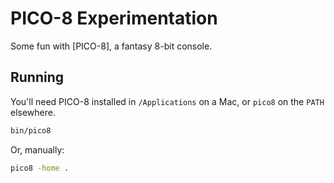 # PICO-8 Experimentation

Some fun with [PICO-8], a fantasy 8-bit console.

## Running

You'll need PICO-8 installed in `/Applications` on a Mac, or `pico8` on the `PATH` elsewhere.

```bash
bin/pico8
```

Or, manually:
```bash
pico8 -home .
```
